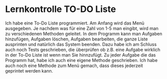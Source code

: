 # Lernkontrolle TO-DO Liste
Ich habe eine To-Do Liste programmiert. Am Anfang wird das Menü ausgegeben. Je nachdem was für eine Zahl von 1-5 man eingibt, wird man zu verschiedenen Methoden geleitet.
In dem Programm kann man Aufgaben hinzufügen, Aufgaben löschen, Aufgaben bearbeiten, die ganze Liste ausprinten und natürlich das System beenden. Dazu habe ich am Schluss auch noch Tests geschrieben, die überprüfen ob z.B. eine Aufgabe wirklich in der To-Do Liste ist wenn man Sie hinnzufügt. Zu jeder Aufgabe die das Programm hat, habe ich auch eine eigene Methode geschrieben.
Ich habe auch noch eine Methode zum Menü gemach, dass dieses jederzeit geprintet werden kann. 
